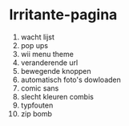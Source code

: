 # Irritante-pagina
1. wacht lijst 
2. pop ups
3. wii menu theme
4. veranderende url
5. bewegende knoppen
6. automatisch foto's dowloaden
7. comic sans 
8. slecht kleuren combis
9. typfouten
10. zip bomb
